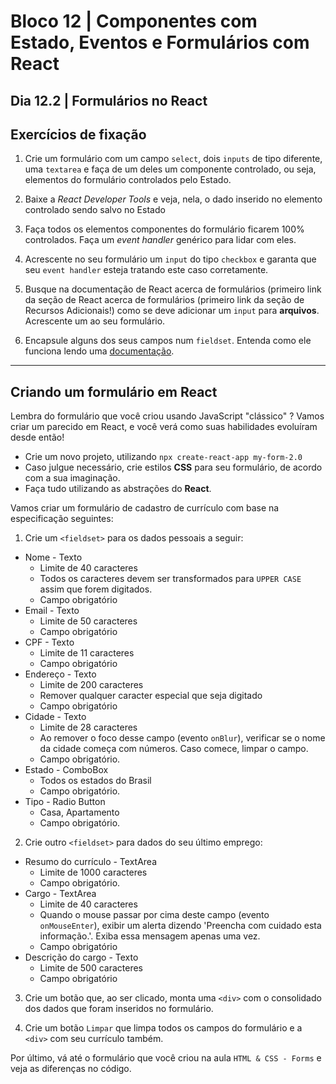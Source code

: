 # Bloco 12 | Componentes com Estado, Eventos e Formulários com React

## Dia 12.2 | Formulários no React

## Exercícios de fixação

1. Crie um formulário com um campo `select`, dois `inputs` de tipo diferente, uma `textarea` e faça de um deles um componente controlado, ou seja, elementos do formulário controlados pelo Estado.

2. Baixe a *React Developer Tools* e veja, nela, o dado inserido no elemento controlado sendo salvo no Estado

3. Faça todos os elementos componentes do formulário ficarem 100% controlados. Faça um *event handler* genérico para lidar com eles.

4. Acrescente no seu formulário um `input` do tipo `checkbox` e garanta que seu `event handler` esteja tratando este caso corretamente.

5. Busque na documentação de React acerca de formulários (primeiro link da seção de React acerca de formulários (primeiro link da seção de Recursos Adicionais!) como se deve adicionar um `input` para **arquivos**. Acrescente um ao seu formulário.

6. Encapsule alguns dos seus campos num `fieldset`. Entenda como ele funciona lendo uma [documentação](https://developer.mozilla.org/pt-BR/docs/Web/HTML/Element/fieldset).

---

## Criando um formulário em React

Lembra do formulário que você criou usando JavaScript "clássico" ? Vamos criar um parecido em React, e você verá como suas habilidades evoluíram desde então!

- Crie um novo projeto, utilizando `npx create-react-app my-form-2.0`
- Caso julgue necessário, crie estilos **CSS** para seu formulário, de acordo com a sua imaginação.
- Faça tudo utilizando as abstrações do **React**.

Vamos criar um formulário de cadastro de currículo com base na especificação seguintes:

1. Crie um `<fieldset>` para os dados pessoais a seguir:

- Nome - Texto
  - Limite de 40 caracteres
  - Todos os caracteres devem ser transformados para `UPPER CASE` assim que forem digitados.
  - Campo obrigatório
- Email - Texto
  - Limite de 50 caracteres
  - Campo obrigatório
- CPF - Texto
  - Limite de 11 caracteres
  - Campo obrigatório
- Endereço - Texto
  - Limite de 200 caracteres
  - Remover qualquer caracter especial que seja digitado
  - Campo obrigatório
- Cidade - Texto
  - Limite de 28 caracteres
  - Ao remover o foco desse campo (evento `onBlur`), verificar se o nome da cidade começa com números. Caso comece, limpar o campo.
  - Campo obrigatório.
- Estado - ComboBox
  - Todos os estados do Brasil
  - Campo obrigatório.
- Tipo - Radio Button
  - Casa, Apartamento
  - Campo obrigatório.

2. Crie outro `<fieldset>` para dados do seu último emprego:

- Resumo do currículo - TextArea
  - Limite de 1000 caracteres
  - Campo obrigatório.
- Cargo - TextArea
  - Limite de 40 caracteres
  - Quando o mouse passar por cima deste campo (evento `onMouseEnter`), exibir um alerta dizendo 'Preencha com cuidado esta informação.'. Exiba essa mensagem apenas uma vez.
  - Campo obrigatório
- Descrição do cargo - Texto
  - Limite de 500 caracteres
  - Campo obrigatório

3. Crie um botão que, ao ser clicado, monta uma `<div>` com o consolidado dos dados que foram inseridos no formulário.

4. Crie um botão `Limpar` que limpa todos os campos do formulário e a `<div>` com seu currículo também.

Por último, vá até o formulário que você criou na aula `HTML & CSS - Forms` e veja as diferenças no código.
